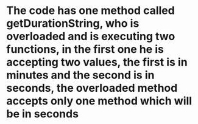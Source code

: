 # The code has one method called getDurationString, who is overloaded and is executing two functions, in the first one he is accepting two values, the first is in minutes and the second is in seconds, the overloaded method accepts only one method which will be in seconds
